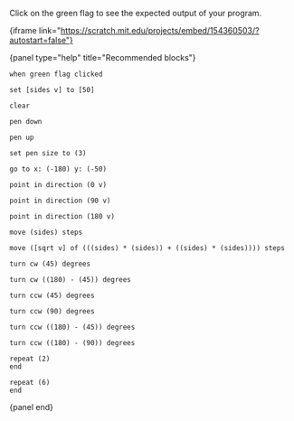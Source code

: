 Click on the green flag to see the expected output of your program.

{iframe link="https://scratch.mit.edu/projects/embed/154360503/?autostart=false"}

{panel type="help" title="Recommended blocks"}

```scratch:split:random
when green flag clicked
```

```scratch:split:random
set [sides v] to [50]
```

```scratch:split:random
clear

pen down

pen up

set pen size to (3)
```

```scratch:split:random
go to x: (-180) y: (-50)

point in direction (0 v)

point in direction (90 v)

point in direction (180 v)

move (sides) steps

move ([sqrt v] of (((sides) * (sides)) + ((sides) * (sides)))) steps

turn cw (45) degrees

turn cw ((180) - (45)) degrees

turn ccw (45) degrees

turn ccw (90) degrees

turn ccw ((180) - (45)) degrees

turn ccw ((180) - (90)) degrees
```

```scratch:split:random
repeat (2)
end

repeat (6)
end
```

{panel end}
